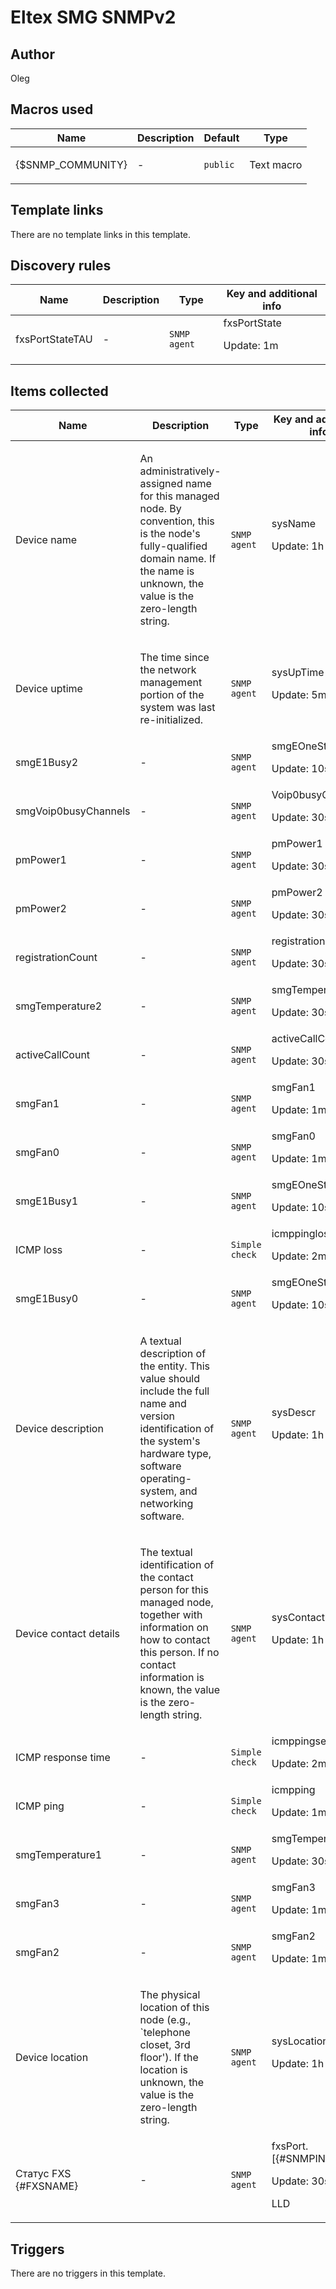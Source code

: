 # Eltex SMG SNMPv2

## Author

Oleg

## Macros used

|Name|Description|Default|Type|
|----|-----------|-------|----|
|{$SNMP_COMMUNITY}|<p>-</p>|`public`|Text macro|
## Template links

There are no template links in this template.

## Discovery rules

|Name|Description|Type|Key and additional info|
|----|-----------|----|----|
|fxsPortStateTAU|<p>-</p>|`SNMP agent`|fxsPortState<p>Update: 1m</p>|
## Items collected

|Name|Description|Type|Key and additional info|
|----|-----------|----|----|
|Device name|<p>An administratively-assigned name for this managed node. By convention, this is the node's fully-qualified domain name. If the name is unknown, the value is the zero-length string.</p>|`SNMP agent`|sysName<p>Update: 1h</p>|
|Device uptime|<p>The time since the network management portion of the system was last re-initialized.</p>|`SNMP agent`|sysUpTime<p>Update: 5m</p>|
|smgE1Busy2|<p>-</p>|`SNMP agent`|smgEOneStream2<p>Update: 10s</p>|
|smgVoip0busyChannels|<p>-</p>|`SNMP agent`|Voip0busyChannels<p>Update: 30s</p>|
|pmPower1|<p>-</p>|`SNMP agent`|pmPower1<p>Update: 30s</p>|
|pmPower2|<p>-</p>|`SNMP agent`|pmPower2<p>Update: 30s</p>|
|registrationCount|<p>-</p>|`SNMP agent`|registrationCount<p>Update: 30s</p>|
|smgTemperature2|<p>-</p>|`SNMP agent`|smgTemperature2<p>Update: 30s</p>|
|activeCallCount|<p>-</p>|`SNMP agent`|activeCallCount<p>Update: 30s</p>|
|smgFan1|<p>-</p>|`SNMP agent`|smgFan1<p>Update: 1m</p>|
|smgFan0|<p>-</p>|`SNMP agent`|smgFan0<p>Update: 1m</p>|
|smgE1Busy1|<p>-</p>|`SNMP agent`|smgEOneStream1<p>Update: 10s</p>|
|ICMP loss|<p>-</p>|`Simple check`|icmppingloss<p>Update: 2m</p>|
|smgE1Busy0|<p>-</p>|`SNMP agent`|smgEOneStream0<p>Update: 10s</p>|
|Device description|<p>A textual description of the entity. This value should include the full name and version identification of the system's hardware type, software operating-system, and networking software.</p>|`SNMP agent`|sysDescr<p>Update: 1h</p>|
|Device contact details|<p>The textual identification of the contact person for this managed node, together with information on how to contact this person. If no contact information is known, the value is the zero-length string.</p>|`SNMP agent`|sysContact<p>Update: 1h</p>|
|ICMP response time|<p>-</p>|`Simple check`|icmppingsec<p>Update: 2m</p>|
|ICMP ping|<p>-</p>|`Simple check`|icmpping<p>Update: 1m</p>|
|smgTemperature1|<p>-</p>|`SNMP agent`|smgTemperature1<p>Update: 30s</p>|
|smgFan3|<p>-</p>|`SNMP agent`|smgFan3<p>Update: 1m</p>|
|smgFan2|<p>-</p>|`SNMP agent`|smgFan2<p>Update: 1m</p>|
|Device location|<p>The physical location of this node (e.g., `telephone closet, 3rd floor'). If the location is unknown, the value is the zero-length string.</p>|`SNMP agent`|sysLocation<p>Update: 1h</p>|
|Статус FXS {#FXSNAME}|<p>-</p>|`SNMP agent`|fxsPort.[{#SNMPINDEX}]<p>Update: 30s</p><p>LLD</p>|
## Triggers

There are no triggers in this template.

